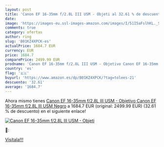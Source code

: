 ```yaml
---
layout: post
title: 'Canon EF 16-35mm f/2.8L III USM - Objeti al 32.61 % de descuento'
date: 
image: 'https://images-eu.ssl-images-amazon.com/images/I/51I5aFslhKL._SL200_.jpg'
comments: true
category: ofertas
author: ring
slug: 'B01KZ4XPCK-es'
actualPrice: 1684.7 EUR
currency: EUR
price: 1684.7
comparePrice: 2499.99 EUR
prodname: 'Canon EF 16-35mm f/2.8L III USM - Objetivo Canon EF 16-35mm f/2.8L III USM  Negro'
country: 'es'
flag: '🇪🇸'
buyurl: 'https://www.amazon.es/dp/B01KZ4XPCK/?tag=tolees-21'
descuento: '32.61'
average: '1684.7'
---
```


Ahora mismo tienes [Canon EF 16-35mm f/2.8L III USM - Objetivo Canon EF 16-35mm f/2.8L III USM  Negro](https://www.amazon.es/dp/B01KZ4XPCK/?tag=tolees-21) a 1684.7 EUR (original: 2499.99 EUR) (32.61 %  de descuento) en el siguiente enlace!

[![Canon EF 16-35mm f/2.8L III USM - Objeti](https://images-eu.ssl-images-amazon.com/images/I/51I5aFslhKL._SL200_.jpg)](https://www.amazon.es/dp/B01KZ4XPCK/?tag=tolees-21)

🔎:


[Visítala!!!](https://www.amazon.es/dp/B01KZ4XPCK/?tag=tolees-21)
